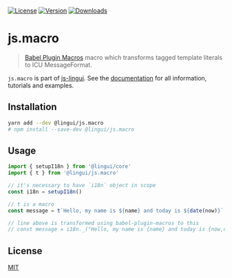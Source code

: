[![License][Badge-License]][License]
[![Version][Badge-Version]][Package]
[![Downloads][Badge-Downloads]][Package]

# js.macro

> [Babel Plugin Macros](https://github.com/kentcdodds/babel-plugin-macros) macro which 
transforms tagged template literals to ICU MessageFormat.

`js.macro` is part of [js-lingui][jsLingui]. See the [documentation][Documentation]
for all information, tutorials and examples.

## Installation

```sh
yarn add --dev @lingui/js.macro
# npm install --save-dev @lingui/js.macro
```

## Usage

```jsx
import { setupI18n } from '@lingui/core'
import { t } from '@lingui/js.macro'

// it's necessary to have `i18n` object in scope
const i18n = setupI18n()

// t is a macro
const message = t`Hello, my name is ${name} and today is ${date(now)}`

// line above is transformed using babel-plugin-macros to this
// const message = i18n._("Hello, my name is {name} and today is {now,date}", { name, now })
```

## License

[MIT][License]

[License]: https://github.com/lingui/js-lingui/blob/master/LICENSE
[jsLingui]: https://github.com/lingui/js-lingui
[Documentation]: https://lingui.github.io/js-lingui/
[Package]: https://www.npmjs.com/package/babel-plugin-lingui-transform-react
[Badge-Downloads]: https://img.shields.io/npm/dw/babel-plugin-lingui-transform-react.svg
[Badge-Version]: https://img.shields.io/npm/v/babel-plugin-lingui-transform-react.svg 
[Badge-License]: https://img.shields.io/npm/l/babel-plugin-lingui-transform-react.svg
